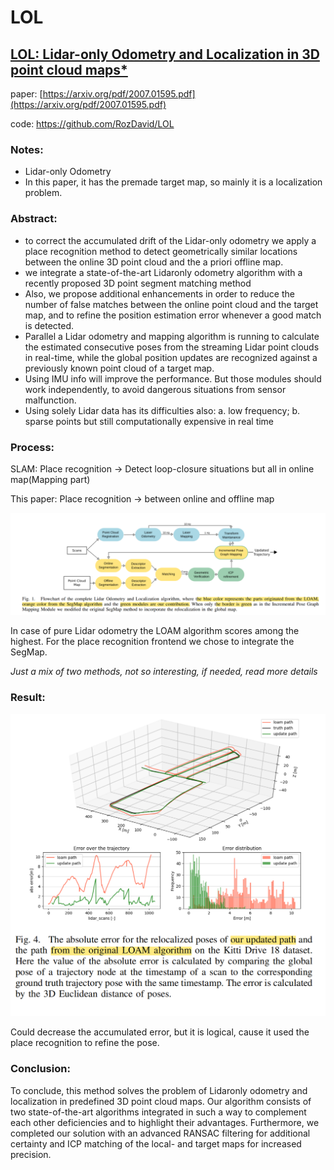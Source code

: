 # LOL

## [LOL: Lidar-only Odometry and Localization in 3D point cloud maps*]([https://arxiv.org/pdf/2007.01595.pdf](https://arxiv.org/pdf/2007.01595.pdf))

paper: [https://arxiv.org/pdf/2007.01595.pdf](https://arxiv.org/pdf/2007.01595.pdf)

code: https://github.com/RozDavid/LOL

### Notes:

- Lidar-only Odometry
- In this paper, it has the premade target map, so mainly it is a localization problem.

### Abstract:

- to correct the accumulated drift of the Lidar-only odometry we apply a place recognition method to detect geometrically similar locations between the online 3D point cloud and the a priori offline map.
- we integrate a state-of-the-art Lidaronly odometry algorithm with a recently proposed 3D point segment matching method
- Also, we propose additional enhancements in order to reduce the number of false matches between the online point cloud and the target map, and to refine the position estimation error whenever a good match is detected.
- Parallel a Lidar odometry and mapping algorithm is running to calculate the estimated consecutive poses from the streaming Lidar point clouds in real-time, while the global position updates are recognized against a previously known point cloud of a target map.
- Using IMU info will improve the performance. But those modules should work independently, to avoid dangerous situations from sensor malfunction.
- Using solely Lidar data has its difficulties also: a. low frequency; b. sparse points but still computationally expensive in real time

### Process:

SLAM: Place recognition → Detect loop-closure situations but all in online map(Mapping part)

This paper: Place recognition → between online and offline map

![Untitled](LOL%20efbb2d3ae6b7470fafcb260c4d6bc1e6/Untitled.png)

In case of pure Lidar odometry the LOAM algorithm scores among the highest. For the place recognition frontend we chose to integrate the SegMap.

*Just a mix of two methods, not so interesting, if needed, read more details* 

### Result:

![Untitled](LOL%20efbb2d3ae6b7470fafcb260c4d6bc1e6/Untitled%201.png)

Could decrease the accumulated error, but it is logical, cause it used the place recognition to refine the pose.

### Conclusion:

To conclude, this method solves the problem of Lidaronly odometry and localization in predefined 3D point cloud maps. Our algorithm consists of two state-of-the-art algorithms integrated in such a way to complement each other deficiencies and to highlight their advantages. Furthermore, we completed our solution with an advanced RANSAC filtering for additional certainty and ICP matching of the local- and target maps for increased precision.
